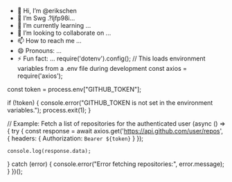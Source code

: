 - 👋 Hi, I’m @erikschen
- 👀 I’m Swg .?ljfp98i...
- 🌱 I’m currently learning ...
- 💞️ I’m looking to collaborate on ...
- 📫 How to reach me ...
- 😄 Pronouns: ...
- ⚡ Fun fact: ...
require('dotenv').config(); // This loads environment variables from a .env file during development
const axios = require('axios');

const token = process.env["GITHUB_TOKEN"];

if (!token) {
  console.error("GITHUB_TOKEN is not set in the environment variables.");
  process.exit(1);
}

// Example: Fetch a list of repositories for the authenticated user
(async () => {
  try {
    const response = await axios.get('https://api.github.com/user/repos', {
      headers: {
        Authorization: `Bearer ${token}`
      }
    });

    console.log(response.data);
  } catch (error) {
    console.error("Error fetching repositories:", error.message);
  }
})();
